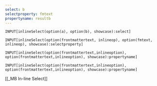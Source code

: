 ```yaml
---
select: b
selectproperty: fmtext
propertyname: resultb
---
```


```meta-bind
INPUT[inlineSelect(option(a), option(b), showcase):select]
```


```meta-bind
INPUT[inlineSelect(option(frontmattertext, inlineop), option(fmtext, inlineop), showcase):selectproperty]
```

```meta-bind
INPUT[inlineSelect(option(frontmattertext,inlineoption), option(frontmattertext,inlineoption), showcase):propertyname]
```

```meta-bind
INPUT[inlineSelect(option(frontmattertext,inlineoption), option(frontmattertext,inlineoption), showcase):propertyname]
```
[[_MB In-line Select]]